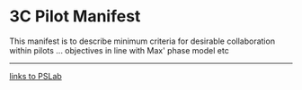 # 3C Pilot Manifest

This manifest is to describe minimum criteria for desirable collaboration within pilots ... objectives in line with Max' phase model etc  
***

[links to PSLab](https://pslab.io/)